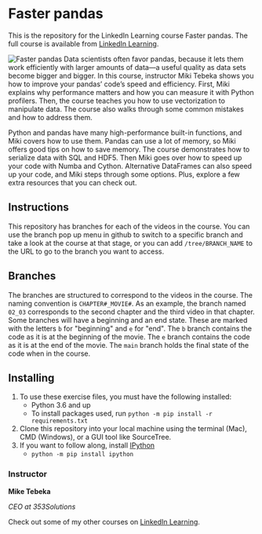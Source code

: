 # Faster pandas
This is the repository for the LinkedIn Learning course Faster pandas. The full course is available from [LinkedIn Learning][lil-course-url].

![Faster pandas][lil-thumbnail-url] 
Data scientists often favor pandas, because it lets them work efficiently with larger amounts of data—a useful quality as data sets become bigger and bigger. In this course, instructor Miki Tebeka shows you how to improve your pandas’ code’s speed and efficiency. First, Miki explains why performance matters and how you can measure it with Python profilers. Then, the course teaches you how to use vectorization to manipulate data. The course also walks through some common mistakes and how to address them.

Python and pandas have many high-performance built-in functions, and Miki covers how to use them. Pandas can use a lot of memory, so Miki offers good tips on how to save memory. The course demonstrates how to serialize data with SQL and HDF5. Then Miki goes over how to speed up your code with Numba and Cython. Alternative DataFrames can also speed up your code, and Miki steps through some options. Plus, explore a few extra resources that you can check out.

## Instructions
This repository has branches for each of the videos in the course. You can use the branch pop up menu in github to switch to a specific branch and take a look at the course at that stage, or you can add `/tree/BRANCH_NAME` to the URL to go to the branch you want to access.

## Branches
The branches are structured to correspond to the videos in the course. The naming convention is `CHAPTER#_MOVIE#`. As an example, the branch named `02_03` corresponds to the second chapter and the third video in that chapter. 
Some branches will have a beginning and an end state. These are marked with the letters `b` for "beginning" and `e` for "end". The `b` branch contains the code as it is at the beginning of the movie. The `e` branch contains the code as it is at the end of the movie. The `main` branch holds the final state of the code when in the course.

## Installing
1. To use these exercise files, you must have the following installed:
	- Python 3.6 and up
	- To install packages used, run `python -m pip install -r requirements.txt` 
2. Clone this repository into your local machine using the terminal (Mac), CMD (Windows), or a GUI tool like SourceTree.
3. If you want to follow along, install [IPython](https://ipython.org/)
    - `python -m pip install ipython`

### Instructor

**Mike Tebeka**

_CEO at 353Solutions_

Check out some of my other courses on [LinkedIn Learning](https://www.linkedin.com/learning/instructors/miki-tebeka).

[lil-course-url]: https://www.linkedin.com/learning/faster-pandas
[lil-thumbnail-url]: https://cdn.lynda.com/course/2832038/2832038-1605286392196-16x9.jpg
